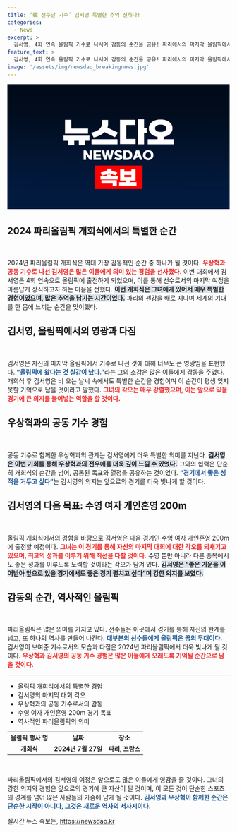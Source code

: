 ```yaml
---
title: ‘韓 선수단 기수’ 김서영 특별한 추억 전하다!
categories:
  - News
excerpt: >
  김서영, 4회 연속 올림픽 기수로 나서며 감동의 순간을 공유! 파리에서의 마지막 올림픽에서 축복받은 주인공이 된 그녀의 다짐과 꿈은? 다음달 2일, 그녀의 수영 경기에 기대가 모아진다!
feature_text: >
  김서영, 4회 연속 올림픽 기수로 나서며 감동의 순간을 공유! 파리에서의 마지막 올림픽에서 축복받은 주인공이 된 그녀의 다짐과 꿈은? 다음달 2일, 그녀의 수영 경기에 기대가 모아진다!
image: '/assets/img/newsdao_breakingnews.jpg'
---
```


<p><img src="/assets/img/newsdao_breakingnews.jpg" alt="bookingtag 속보" /></p>

<h2 data-ke-size="size26">2024 파리올림픽 개회식에서의 특별한 순간</h2>

<p data-ke-size="size16">&nbsp;</p>

<p>2024년 파리올림픽 개회식은 역대 가장 감동적인 순간 중 하나가 될 것이다. <b><span style="color: #ee2323;">우상혁과 공동 기수로 나선 김서영은 많은 이들에게 의미 있는 경험을 선사했다.</span></b> 이번 대회에서 김서영은 4회 연속으로 올림픽에 출전하게 되었으며, 이를 통해 선수로서의 마지막 여정을 아름답게 장식하고자 하는 마음을 전했다. <b><span style="background-color: #21538527;">이번 개회식은 그녀에게 있어서 매우 특별한 경험이었으며, 많은 추억을 남기는 시간이었다.</span></b> 파리의 센강을 배로 지나며 세계의 기대를 한 몸에 느끼는 순간을 맞이했다.</p>

<h2 data-ke-size="size26">김서영, 올림픽에서의 영광과 다짐</h2>

<p data-ke-size="size16">&nbsp;</p>

<p>김서영은 자신의 마지막 올림픽에서 기수로 나선 것에 대해 너무도 큰 영광임을 표현했다. <b><span style="color: #1a5490;">“올림픽에 왔다는 것 실감이 났다.”</span></b>라는 그의 소감은 많은 이들에게 감동을 주었다. 개회식 후 김서영은 비 오는 날씨 속에서도 특별한 순간을 경험이며 이 순간이 평생 잊지 못할 기억으로 남을 것이라고 말했다. <b><span style="color: #ee2323;">그녀의 각오는 매우 강렬했으며, 이는 앞으로 있을 경기에 큰 의지를 불어넣는 역할을 할 것이다.</span></b></p>

<h2 data-ke-size="size26">우상혁과의 공동 기수 경험</h2>

<p data-ke-size="size16">&nbsp;</p>

<p>공동 기수로 함께한 우상혁과의 관계는 김서영에게 더욱 특별한 의미를 지닌다. <b><span style="background-color: #21538527;">김서영은 이번 기회를 통해 우상혁과의 전우애를 더욱 깊이 느낄 수 있었다.</span></b> 그와의 협력은 단순히 개회식의 순간을 넘어, 공통된 목표와 열정을 공유하는 것이었다. <b><span style="color: #1a5490;">“경기에서 좋은 성적을 거두고 싶다”</span></b>는 김서영의 의지는 앞으로의 경기를 더욱 빛나게 할 것이다.</p>

<h2 data-ke-size="size26">김서영의 다음 목표: 수영 여자 개인혼영 200m</h2>

<p data-ke-size="size16">&nbsp;</p>

<p>올림픽 개회식에서의 경험을 바탕으로 김서영은 다음 경기인 수영 여자 개인혼영 200m에 출전할 예정이다. <b><span style="color: #ee2323;">그녀는 이 경기를 통해 자신의 마지막 대회에 대한 각오를 되새기고 있으며, 최고의 성과를 이루기 위해 최선을 다할 것이다.</span></b> 수영 뿐만 아니라 다른 종목에서도 좋은 성과를 이루도록 노력할 것이라는 각오가 담겨 있다. <b><span style="background-color: #21538527;">김서영은 “좋은 기운을 이어받아 앞으로 있을 경기에서도 좋은 경기 펼치고 싶다”며 강한 의지를 보였다.</span></b></p>

<h2 data-ke-size="size26">감동의 순간, 역사적인 올림픽</h2>

<p data-ke-size="size16">&nbsp;</p>

<p>파리올림픽은 많은 의미를 가지고 있다. 선수들은 이곳에서 경기를 통해 자신의 한계를 넘고, 또 하나의 역사를 만들어 나간다. <b><span style="color: #1a5490;">대부분의 선수들에게 올림픽은 꿈의 무대이다.</span></b> 김서영이 보여준 기수로서의 모습과 다짐은 2024년 파리올림픽에서 더욱 빛나게 될 것이다. <b><span style="color: #ee2323;">우상혁과 김서영의 공동 기수 경험은 많은 이들에게 오래도록 기억될 순간으로 남을 것이다.</span></b> </p>

<hr>

<ul>
    <li>올림픽 개회식에서의 특별한 경험</li>
    <li>김서영의 마지막 대회 각오</li>
    <li>우상혁과의 공동 기수로서의 감동</li>
    <li>수영 여자 개인혼영 200m 경기 목표</li>
    <li>역사적인 파리올림픽의 의미</li>
</ul>

<table>
    <tr>
        <td style="text-align: center; height: 17px;"><b>올림픽 행사 명</b></td>
        <td style="text-align: center; height: 17px;"><b>날짜</b></td>
        <td style="text-align: center; height: 17px;"><b>장소</b></td>
    </tr>
    <tr>
        <td style="text-align: center; height: 17px;"><b>개회식</b></td>
        <td style="text-align: center; height: 17px;"><b>2024년 7월 27일</b></td>
        <td style="text-align: center; height: 17px;"><b>파리, 프랑스</b></td>
    </tr>
</table>

<p data-ke-size="size16">&nbsp;</p>

<p>파리올림픽에서의 김서영의 여정은 앞으로도 많은 이들에게 영감을 줄 것이다. 그녀의 강한 의지와 경험은 앞으로의 경기에 큰 자산이 될 것이며, 이 모든 것이 단순한 스포츠의 경계를 넘어 많은 사람들의 가슴에 남게 될 것이다. <b><span style="color: #1a5490;">김서영과 우상혁이 함께한 순간은 단순한 시작이 아니다, 그것은 새로운 역사의 서사시이다.</span></b></p>
실시간 뉴스 속보는, <a href="https://newsdao.kr" rel="dofollow">https://newsdao.kr</a>


